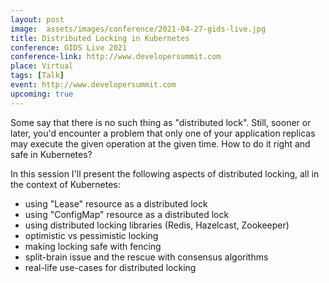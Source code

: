 ```yaml
---
layout: post
image:  assets/images/conference/2021-04-27-gids-live.jpg
title: Distributed Locking in Kubernetes
conference: GIDS Live 2021
conference-link: http://www.developersummit.com
place: Virtual
tags: [Talk]
event: http://www.developersummit.com
upcoming: true
---
```


Some say that there is no such thing as "distributed lock". Still, sooner or later, you'd encounter a problem that only one of your application replicas may execute the given operation at the given time. How to do it right and safe in Kubernetes?

In this session I'll present the following aspects of distributed locking, all in the context of Kubernetes:
- using "Lease" resource as a distributed lock
- using "ConfigMap" resource as a distributed lock
- using distributed locking libraries (Redis, Hazelcast, Zookeeper)
- optimistic vs pessimistic locking
- making locking safe with fencing
- split-brain issue and the rescue with consensus algorithms
- real-life use-cases for distributed locking
